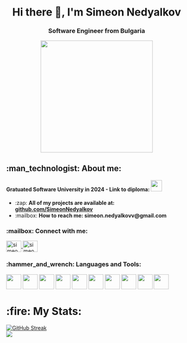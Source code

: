 <div id="wrapper" style="display:flex; justify-content:space-between; align-items:center;">
    <div style="flex: 1; padding-right: 20px;">
        <div align="center">
            <h1>Hi there 👋, I'm Simeon Nedyalkov</h1>
        </div>
        <div align="center">
            <h3>Software Engineer from Bulgaria</h3>
        </div>
        <div id="here" style="display:block;">
        <div id="header" align="center" display="inline:block">
            <img src="https://cdn.dribbble.com/users/1059583/screenshots/4171367/coding-freak.gif" width="300" />
        </div>
            <h2>:man_technologist: About me:</h2>
            <h4>Gratuated Software University in 2024 - Link to diploma: <a href="https://softuni.bg/certificates/details/225822/e1efcc4e"><img src="https://th.bing.com/th/id/R.8528a9cf9f9e127da4a9b010e80c28bb?rik=1aCBplOc2jQAjw&riu=http%3a%2f%2fconf.softuni.bg%2fwp-content%2fuploads%2f2015%2f01%2fSoftUni-Logo-Flat_square-blue-300x235.png&ehk=VEckXBB3691fbUwdUteHGLY2KJIpUFZXBUHxEZIHInY%3d&risl=&pid=ImgRaw&r=0" width="30" height="30"></a></h4>
            <ul align="left">
                <li>:zap: <strong><bold>All of my projects are available at:</bold></strong> 
                    <a href="https://github.com/SimeonNedyalkov?tab=repositories" target="_blank">
                        <strong></br>github.com/SimeonNedyalkov</strong>
                    </a>
                </li>
                <li>:mailbox: <strong><bold>How to reach me:</bold</br> simeon.nedyalkovv@gmail.com</strong></li>
            </ul>
            <h3>:mailbox: Connect with me:</h3>
            <a href="https://www.linkedin.com/in/simeon-nedyalkov-3a62b616a/" target="_blank">
                <img align="center" src="https://raw.githubusercontent.com/rahuldkjain/github-profile-readme-generator/master/src/images/icons/Social/linked-in-alt.svg" alt="simeon-nedyalkov" height="30" width="40">
            </a>
            <a href="https://www.facebook.com/profile.php?id=100001718120923" target="_blank">
                <img align="center" src="https://raw.githubusercontent.com/rahuldkjain/github-profile-readme-generator/master/src/images/icons/Social/facebook.svg" alt="simeon nedyalkov" height="30" width="40">
            </a>
            <h3>:hammer_and_wrench: Languages and Tools: </h3>
            <img src="https://cdn.jsdelivr.net/gh/devicons/devicon@latest/icons/javascript/javascript-original.svg" width="40" height="40" />
            <img src="https://cdn.jsdelivr.net/gh/devicons/devicon@latest/icons/typescript/typescript-original.svg" width="40" height="40" />
            <img src="https://cdn.jsdelivr.net/gh/devicons/devicon@latest/icons/react/react-original.svg" width="40" height="40" />
            <img src="https://cdn.jsdelivr.net/gh/devicons/devicon@latest/icons/angular/angular-original.svg" width="40" height="40" />
            <img src="https://cdn.jsdelivr.net/gh/devicons/devicon@latest/icons/nodejs/nodejs-original-wordmark.svg" width="40" height="40" />
            <img src="https://cdn.jsdelivr.net/gh/devicons/devicon@latest/icons/express/express-original-wordmark.svg" width="40" height="40" />
            <img src="https://cdn.jsdelivr.net/gh/devicons/devicon@latest/icons/mongodb/mongodb-original-wordmark.svg" width="40" height="40" />
            <img src="https://cdn.jsdelivr.net/gh/devicons/devicon@latest/icons/html5/html5-original-wordmark.svg" width="40" height="40" />
            <img src="https://cdn.jsdelivr.net/gh/devicons/devicon@latest/icons/css3/css3-original-wordmark.svg" width="40" height="40" />
            <img src="https://cdn.jsdelivr.net/gh/devicons/devicon@latest/icons/git/git-original.svg" width="40" height="40" />
        </div>
        <div>
        <h1>:fire: My Stats:</h1>
        <a href="https://git.io/streak-stats"><img src="https://github-readme-streak-stats.herokuapp.com?user=SimeonNedyalkov" alt="GitHub Streak" /></a>
        </div>
        <img src="https://github-readme-stats.vercel.app/api/top-langs/?username=SimeonNedyalkov">
    </div>
</div>

<!--
**SimeonNedyalkov/SimeonNedyalkov** is a ✨ _special_ ✨ repository because its `README.md` (this file) appears on your GitHub profile.

Here are some ideas to get you started:

- 🔭 I’m currently working on ...
- 🌱 I’m currently learning ...
- 👯 I’m looking to collaborate on ...
- 🤔 I’m looking for help with ...
- 💬 Ask me about ...
- 📫 How to reach me: ...
- 😄 Pronouns: ...
- ⚡ Fun fact: ...
  -->

